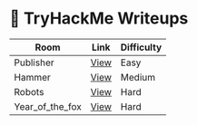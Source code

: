 # 🧾 TryHackMe Writeups

| Room            | Link                                       | Difficulty |
|-----------------|--------------------------------------------|------------|
| Publisher       | [View](./tryhackme/publisher.md)           | Easy       |
| Hammer          | [View](./tryhackme/hammer.md)              | Medium     |
| Robots          | [View](./tryhackme/robots.md)              | Hard       |
| Year_of_the_fox | [View](./tryhackme/year_of_the_fox.md)     | Hard       |
